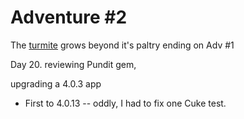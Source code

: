 # Adventure #2

The [turmite](https://github.com/JonKernPA/turmites) grows beyond it's paltry ending on Adv #1

Day 20. reviewing Pundit gem,

upgrading a 4.0.3 app

* First to 4.0.13 -- oddly, I had to fix one Cuke test.
